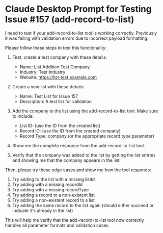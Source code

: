 # Claude Desktop Prompt for Testing Issue #157 (add-record-to-list)

I need to test if your add-record-to-list tool is working correctly. Previously it was failing with validation errors due to incorrect payload formatting.

Please follow these steps to test this functionality:

1. First, create a test company with these details:
   - Name: List Addition Test Company
   - Industry: Test Industry
   - Website: https://list-test.example.com

2. Create a new list with these details:
   - Name: Test List for Issue 157
   - Description: A test list for validation

3. Add the company to the list using the add-record-to-list tool. Make sure to include:
   - List ID: (use the ID from the created list)
   - Record ID: (use the ID from the created company)
   - Record Type: company (or the appropriate record type parameter)

4. Show me the complete response from the add-record-to-list tool.

5. Verify that the company was added to the list by getting the list entries and showing me that the company appears in the list.

Then, please try these edge cases and show me how the tool responds:
1. Try adding to the list with a missing listId
2. Try adding with a missing recordId
3. Try adding with a missing recordType
4. Try adding a record to a non-existent list
5. Try adding a non-existent record to a list
6. Try adding the same record to the list again (should either succeed or indicate it's already in the list)

This will help me verify that the add-record-to-list tool now correctly handles all parameter formats and validation cases.